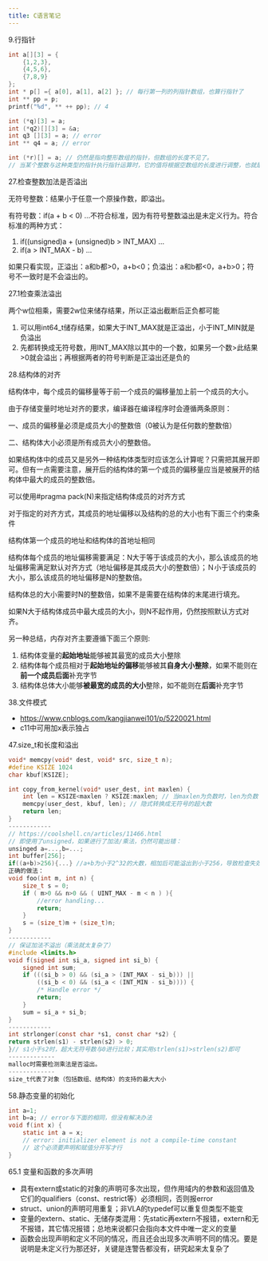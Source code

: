 ```yaml
---
title: C语言笔记
---
```


9.行指针

```c
int a[][3] = {
    {1,2,3},
    {4,5,6},
    {7,8,9}
};
int * p[] ={ a[0], a[1], a[2] }; // 每行第一列的列指针数组，也算行指针了
int ** pp = p;
printf("%d", ** ++ pp); // 4

int (*q)[3] = a;
int (*q2)[][3] = &a;
int q3 [][3] = a; // error
int ** q4 = a; // error

int (*r)[] = a; // 仍然是指向整形数组的指针，但数组的长度不见了。
// 当某个整数与这种类型的指针执行指针运算时，它的值将根据空数组的长度进行调整，也就是与零相乘。
```

27.检查整数加法是否溢出

无符号整数：结果小于任意一个原操作数，即溢出。

有符号数：if(a + b < 0) ...不符合标准，因为有符号整数溢出是未定义行为。符合标准的两种方式：

1. if((unsigned)a + (unsigned)b \> INT_MAX) ...
2. if(a \> INT_MAX - b) ...

如果只看实现，正溢出：a和b都\>0，a+b\<0；负溢出：a和b都\<0，a+b\>0；符号不一致时是不会溢出的。

27.1检查乘法溢出

两个w位相乘，需要2w位来储存结果，所以正溢出截断后正负都可能

1. 可以用int64_t储存结果，如果大于INT_MAX就是正溢出，小于INT_MIN就是负溢出
2. 先都转换成无符号数，用INT_MAX除以其中的一个数，如果另一个数\>此结果\>0就会溢出；再根据两者的符号判断是正溢出还是负的

28.结构体的对齐

结构体中，每个成员的偏移量等于前一个成员的偏移量加上前一个成员的大小。

由于存储变量时地址对齐的要求，编译器在编译程序时会遵循两条原则：

一、成员的偏移量必须是成员大小的整数倍（0被认为是任何数的整数倍）

二、结构体大小必须是所有成员大小的整数倍。

如果结构体中的成员又是另外一种结构体类型时应该怎么计算呢？只需把其展开即可。但有一点需要注意，展开后的结构体的第一个成员的偏移量应当是被展开的结构体中最大的成员的整数倍。

可以使用#pragma pack(N)来指定结构体成员的对齐方式

对于指定的对齐方式，其成员的地址偏移以及结构的总的大小也有下面三个约束条件

结构体第一个成员的地址和结构体的首地址相同

结构体每个成员的地址偏移需要满足：N大于等于该成员的大小，那么该成员的地址偏移需满足默认对齐方式（地址偏移是其成员大小的整数倍）；Ｎ小于该成员的大小，那么该成员的地址偏移是N的整数倍。

结构体总的大小需要时N的整数倍，如果不是需要在结构体的末尾进行填充。

如果N大于结构体成员中最大成员的大小，则N不起作用，仍然按照默认方式对齐。

另一种总结，内存对齐主要遵循下面三个原则:

1. 结构体变量的**起始地址**能够被其最宽的成员大小整除
2. 结构体每个成员相对于**起始地址的偏移**能够被其**自身大小整除**，如果不能则在**前一个成员后面**补充字节
3. 结构体总体大小能够**被最宽的成员的大小**整除，如不能则在**后面**补充字节

38.文件模式

* https://www.cnblogs.com/kangjianwei101/p/5220021.html
* c11中可用加x表示独占

47.size_t和长度和溢出

```c
void* memcpy(void* dest, void* src, size_t n);
#define KSIZE 1024
char kbuf[KSIZE];

int copy_from_kernel(void* user_dest, int maxlen) {
    int len = KSIZE<maxlen ? KSIZE:maxlen; // 当maxlen为负数时，len为负数
    memcpy(user_dest, kbuf, len); // 隐式转换成无符号的超大数
    return len;
}
------------
// https://coolshell.cn/articles/11466.html
// 即使用了unsigned，如果进行了加法/乘法，仍然可能出错：
unsinged a=...,b=...;
int buffer[256];
if((a+b)>256){...} //a+b为小于2^32的大数，相加后可能溢出到小于256，导致检查失效
正确的做法：
void foo(int m, int n) {
    size_t s = 0;
    if ( m>0 && n>0 && ( UINT_MAX - m < n ) ){
        //error handling...
        return;
    }
    s = (size_t)m + (size_t)n;
}
------------
// 保证加法不溢出（乘法就太复杂了）
#include <limits.h>
void f(signed int si_a, signed int si_b) {
    signed int sum;
    if (((si_b > 0) && (si_a > (INT_MAX - si_b))) ||
        ((si_b < 0) && (si_a < (INT_MIN - si_b)))) {
        /* Handle error */
        return;
    }
    sum = si_a + si_b;
}
------------
int strlonger(const char *s1, const char *s2) {
return strlen(s1) - strlen(s2) > 0;
}// s1小于s2时，超大无符号数与0进行比较；其实用strlen(s1)>strlen(s2)即可
-------------
malloc时需要检测乘法是否溢出。
-------------
size_t代表了对象（包括数组、结构体）的支持的最大大小
```

58.静态变量的初始化

```c
int a=1;
int b=a; // error与下面的相同，但没有解决办法
void f(int x) {
    static int a = x;
    // error: initializer element is not a compile-time constant
    // 这个必须要声明和赋值分开写才行
}
```

65.1 变量和函数的多次声明

* 具有extern或static的对象的声明可多次出现，但作用域内的参数和返回值及它们的qualifiers（const、restrict等）必须相同，否则报error
* struct、union的声明可用重复；非VLA的typedef可以重复但类型不能变
* 变量的extern、static、无储存类混用：先static再extern不报错，extern和无不报错，其它情况报错；总地来说都只会指向本文件中唯一定义的变量
* 函数会出现声明和定义不同的情况，而且还会出现多次声明不同的情况。要是说明是未定义行为那还好，关键是连警告都没有，研究起来太复杂了

